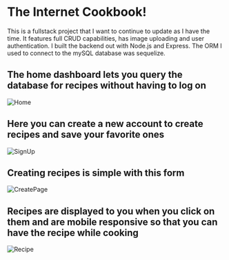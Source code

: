 # The Internet Cookbook!

This is a fullstack project that I want to continue to update as I have the time. It features full CRUD capabilities, has image uploading and user authentication. I built the backend out with Node.js and Express.
The ORM I used to connect to the mySQL database was sequelize.

## The home dashboard lets you query the database for recipes without having to log on
![Home](https://github.com/MalachaiRossiter/CookBook/assets/107493462/ba40bdbe-264f-424e-bfdd-651de1fd20cd)

## Here you can create a new account to create recipes and save your favorite ones
![SignUp](https://github.com/MalachaiRossiter/CookBook/assets/107493462/6306dd8f-6509-49ae-a25a-80582e723272)

## Creating recipes is simple with this form
![CreatePage](https://github.com/MalachaiRossiter/CookBook/assets/107493462/e9b680c9-d193-423b-b0c4-6069555360b8)

## Recipes are displayed to you when you click on them and are mobile responsive so that you can have the recipe while cooking
![Recipe](https://github.com/MalachaiRossiter/CookBook/assets/107493462/5f983fd6-0806-4c1f-86b6-a4787c47a0fa)
